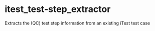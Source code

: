 # itest_test-step_extractor
Extracts the (QC) test step information from an existing iTest test case
